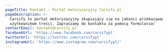 ```yaml
---
pageTitle: Kontakt - Portal motoryzacyjny Carsify.pl
pageDescription: >-
  Carsify to portal motoryzacyjny skupiający się na jakości przekazywanych
  użytkownikom treści. Zapraszamy do kontaktu za pomocą formularza!
contactEmail: kontakt@carsify.pl
facebookUrl: 'https://www.facebook.com/carsifypl'
twitterUrl: 'https://twitter.com/carsifypl'
instagramUrl: 'https://www.instagram.com/carsifypl/'
---
```


